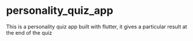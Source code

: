 # personality_quiz_app
This is a personality quiz app built with flutter, it gives a particular result at the end of the quiz 
